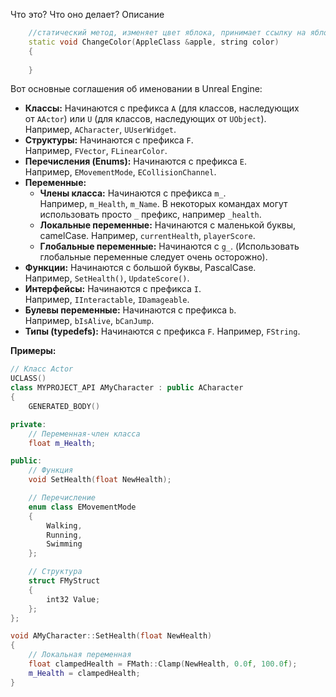 
Что это? 
Что оно делает?
Описание

```cpp
    //статический метод, изменяет цвет яблока, принимает ссылку на яблоко, которому нужно изменить цвет и цвет который нужно поставить
    static void ChangeColor(AppleClass &apple, string color)
    {
        
    }
```

Вот основные соглашения об именовании в Unreal Engine:

- **Классы:** Начинаются с префикса `A` (для классов, наследующих от `AActor`) или `U` (для классов, наследующих от `UObject`). Например, `ACharacter`, `UUserWidget`.
- **Структуры:** Начинаются с префикса `F`. Например, `FVector`, `FLinearColor`.
- **Перечисления (Enums):** Начинаются с префикса `E`. Например, `EMovementMode`, `ECollisionChannel`.
- **Переменные:**
    - **Члены класса:** Начинаются с префикса `m_`. Например, `m_Health`, `m_Name`. В некоторых командах могут использовать просто `_` префикс, например `_health`.
    - **Локальные переменные:** Начинаются с маленькой буквы, camelCase. Например, `currentHealth`, `playerScore`.
    - **Глобальные переменные:** Начинаются с `g_`. (Использовать глобальные переменные следует очень осторожно).
- **Функции:** Начинаются с большой буквы, PascalCase. Например, `SetHealth()`, `UpdateScore()`.
- **Интерфейсы:** Начинаются с префикса `I`. Например, `IInteractable`, `IDamageable`.
- **Булевы переменные:** Начинаются с префикса `b`. Например, `bIsAlive`, `bCanJump`.
- **Типы (typedefs):** Начинаются с префикса `F`. Например, `FString`.

**Примеры:**

```c++
// Класс Actor
UCLASS()
class MYPROJECT_API AMyCharacter : public ACharacter
{
    GENERATED_BODY()

private:
    // Переменная-член класса
    float m_Health;

public:
    // Функция
    void SetHealth(float NewHealth);

    // Перечисление
    enum class EMovementMode
    {
        Walking,
        Running,
        Swimming
    };

    // Структура
    struct FMyStruct
    {
        int32 Value;
    };
};

void AMyCharacter::SetHealth(float NewHealth)
{
    // Локальная переменная
    float clampedHealth = FMath::Clamp(NewHealth, 0.0f, 100.0f);
    m_Health = clampedHealth;
}
```
